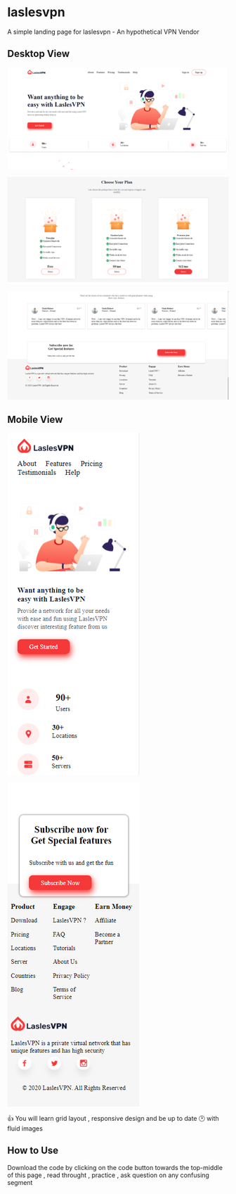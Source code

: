 # laslesvpn
A simple landing page for laslesvpn -  An hypothetical VPN Vendor

## Desktop View 

![Desktop View](https://github.com/adeisbright/laslesvpn/blob/main/assets/images/desktop-view-1.PNG)

![Pricing Section](https://github.com/adeisbright/laslesvpn/blob/main/assets/images/desktop-view-pricing.PNG)

![Desktop View](https://github.com/adeisbright/laslesvpn/blob/main/assets/images/desktop-view-footer.PNG) 


## Mobile View 

![Mobile View](https://github.com/adeisbright/laslesvpn/blob/main/assets/images/mobile-view-top.PNG)

![Mobile Footer](https://github.com/adeisbright/laslesvpn/blob/main/assets/images/mobile-view-footer.PNG)

👍 You will learn grid layout , responsive design and be up to date 🕑 with fluid images 

## How to Use 

Download the code by clicking on the code button towards the top-middle of this page , read throught , practice , ask question on any confusing segment

